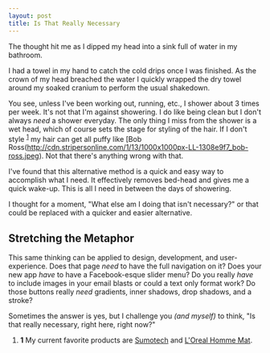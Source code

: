 ```yaml
---
layout: post
title: Is That Really Necessary
---
```


The thought hit me as I dipped my head into a sink full of water in my bathroom.

I had a towel in my hand to catch the cold drips once I was finished. As the crown of my head breached the water I quickly wrapped the dry towel around my soaked cranium to perform the usual shakedown.
        
You see, unless I've been working out, running, etc., I shower about 3 times per week. It's not that I'm against showering. I do like being clean but I don't always *need* a shower everyday. The only thing I miss from the shower is a wet head, which of course sets the stage for styling of the hair. If I don't style <sup><a href="#footnotes" class="fn">1</a></sup> my hair can get all puffy like [Bob Ross(http://cdn.stripersonline.com/1/13/1000x1000px-LL-1308e9f7_bob-ross.jpeg). Not that there's anything wrong with that.
        
I've found that this alternative method is a quick and easy way to accomplish what I need. It effectively removes bed-head and gives me a quick wake-up. This is all I need in between the days of showering.
        
I thought for a moment, "What else am I doing that isn't necessary?" or that could be replaced with a quicker and easier alternative.
        
## Stretching the Metaphor

This same thinking can be applied to design, development, and user-experience. Does that page *need* to have the full navigation on it? Does your new app *have* to have a Facebook-esque slider menu? Do you really *have* to include images in your email blasts or could a text only format work? Do those buttons really *need* gradients, inner shadows, drop shadows, and a stroke?

Sometimes the answer is yes, but I challenge you *(and myself)* to think, "Is that really necessary, right here, right now?"
        
<div id="footnotes" class="footnotes">
	<ol>
  	<li><strong>1</strong> My current favorite products are <a href="http://www.bumbleandbumble.com/product/75/217/Products/Styling/Waxes/sumotech/index.tmpl">Sumotech</a> and <a href="http://www.amazon.com/LOreal-Homme-Mat-Sculpting-Pomade/dp/B003NMMVJ0">L'Oreal Homme Mat</a>.</li>
	</ol>
</div>
